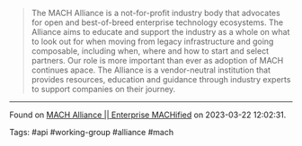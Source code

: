 > The MACH Alliance is a not-for-profit industry body that advocates for open and best-of-breed enterprise technology ecosystems. The Alliance aims to educate and support the industry as a whole on what to look out for when moving from legacy infrastructure and going composable, including when, where and how to start and select partners. Our role is more important than ever as adoption of MACH continues apace. The Alliance is a vendor-neutral institution that provides resources, education and guidance through industry experts to support companies on their journey.

---

Found on [MACH Alliance || Enterprise MACHified](https://machalliance.org/) on 2023-03-22 12:02:31.

Tags: #api #working-group #alliance #mach